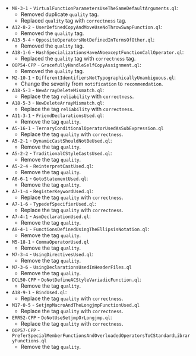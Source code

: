 - `M8-3-1` - `VirtualFunctionParametersUseTheSameDefaultArguments.ql`:
  - Removed duplicate `quality` tag.
  - Replaced `quality` tag with `correctness` tag.
- `A12-8-2` - `UserDefinedCopyAndMoveUseNoThrowSwapFunction.ql`:
  - Removed the `quality` tag.
- `A13-5-4` - `OppositeOperatorsNotDefinedInTermsOfOther.ql`:
  - Removed the `quality` tag.
- `A18-1-6` - `HashSpecializationsHaveANoexceptFunctionCallOperator.ql`:
  - Replaced the `quality` tag with `correctness` tag.
- `OOP54-CPP` - `GracefullyHandleSelfCopyAssignment.ql`:
  - Removed the `quality` tag.
- `M2-10-1` - `DifferentIdentifiersNotTypographicallyUnambiguous.ql`:
  - Change the severity from `notification` to `recommendation`.
- `A18-5-3` - `NewArrayDeleteMismatch.ql`:
  - Replace the tag `reliability` with `correctness`.
- `A18-5-3` - `NewDeleteArrayMismatch.ql`:
  - Replace the tag `reliability` with `correctness`.
- `A11-3-1` - `FriendDeclarationsUsed.ql`:
  - Remove the tag `quality`.
- `A5-16-1` - `TernaryConditionalOperatorUsedAsSubExpression.ql`
  - Replace the tag `quality` with `correctness`.
- `A5-2-1` - `DynamicCastShouldNotBeUsed.ql`:
  - Remove the tag `quality`.
- `A5-2-2` - `TraditionalCStyleCastsUsed.ql`:
  - Remove the tag `quality`.
- `A5-2-4` - `ReinterpretCastUsed.ql`:
  - Remove the tag `quality`.
- `A6-6-1` - `GotoStatementUsed.ql`:
  - Remove the tag `quality`.
- `A7-1-4` - `RegisterKeywordUsed.ql`:
  - Replace the tag `quality` with `correctness`.
- `A7-1-6` - `TypedefSpecifierUsed.ql`:
  - Replace the tag `quality` with `correctness`.
- `A7-4-1` - `AsmDeclarationUsed.ql`:
  - Remove the tag `quality`.
- `A8-4-1` - `FunctionsDefinedUsingTheEllipsisNotation.ql`:
  - Remove the tag `quality`.
- `M5-18-1` - `CommaOperatorUsed.ql`
  - Remove the tag `quality`.
- `M7-3-4` - `UsingDirectivesUsed.ql`:
  - Remove the tag `quality`.
- `M7-3-6` - `UsingDeclarationsUsedInHeaderFiles.ql`
  - Remove the tag `quality`.
- `DCL50-CPP` - `DoNotDefineACStyleVariadicFunction.ql`:
  - Remove the tag `quality`.
- `A18-9-1` - `BindUsed.ql`:
  - Replace the tag `quality` with `correctness`.
- `M17-0-5` - `SetjmpMacroAndTheLongjmpFunctionUsed.ql`
  - Replace the tag `quality` with `correctness`.
- `ERR52-CPP` - `DoNotUseSetjmpOrLongjmp.ql`:
  - Replace the tag `quality` with `correctness`.
- `OOP57-CPP` - `PreferSpecialMemberFunctionsAndOverloadedOperatorsToCStandardLibraryFunctions.ql`
  - Remove the tag `quality`.